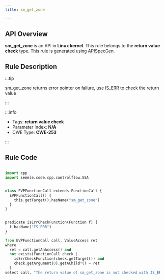 ```yaml
---
title: sm_get_zone

---
```



## API Overview
**sm_get_zone** is an API in **Linux kernel**. This rule belongs to the **return value check** type. This rule is generated using [APISpecGen](../../tools/APISpecGen).
## Rule Description

:::tip

sm_get_zone returns error pointer on failure, use IS_ERR to check the return value

:::

:::info

- Tags: **return value check**
- Parameter Index: **N/A**
- CWE Type: **CWE-253**

:::

## Rule Code
```python

import cpp
import semmle.code.cpp.controlflow.SSA


class EVPFunctionCall extends FunctionCall {
  EVPFunctionCall() {
    this.getTarget().hasName("sm_get_zone")
  }
}


predicate isErrCheckFunction(Function f) {
  f.hasName("IS_ERR") 
}

from EVPFunctionCall call, ValueAccess ret
where
  ret = call.getAnAccess() and
  not exists(FunctionCall check |
    isErrCheckFunction(check.getTarget()) and
    check.getArgument(0).getAChild*() = ret
  )
select call, "The return value of sm_get_zone is not checked with IS_ERR."
    
```